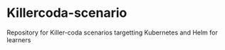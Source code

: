 # Killercoda-scenario
Repository for Killer-coda scenarios targetting Kubernetes and Helm for learners
